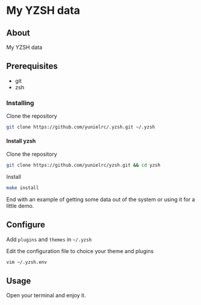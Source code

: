 # My YZSH data

## About

My YZSH data

## Prerequisites

- git
- zsh

### Installing

Clone the repository

```sh
git clone https://github.com/yunielrc/.yzsh.git ~/.yzsh
```

#### Install yzsh

Clone the repository

```sh
git clone https://github.com/yunielrc/yzsh.git && cd yzsh
```

Install

```sh
make install
```

End with an example of getting some data out of the system or using it for a little demo.

## Configure

Add `plugins` and `themes` in `~/.yzsh`

Edit the configuration file to choice your theme and plugins

```sh
vim ~/.yzsh.env
```

## Usage

Open your terminal and enjoy it.
